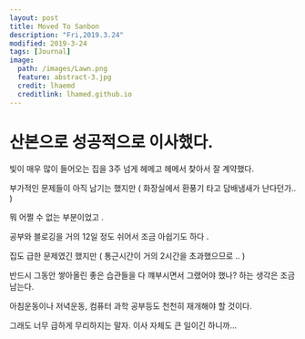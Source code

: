 ```yaml
---
layout: post
title: Moved To Sanbon
description: "Fri,2019.3.24"
modified: 2019-3-24
tags: [Journal]
image:
  path: /images/Lawn.png
  feature: abstract-3.jpg
  credit: lhaemd
  creditlink: lhamed.github.io
---
```


# 산본으로 성공적으로 이사했다. 

빛이 매우 많이 들어오는 집을 3주 넘게 헤메고 헤메서 찾아서 잘 계약했다.

부가적인 문제들이 아직 남기는 했지만 ( 화장실에서 환풍기 타고 담배냄새가 난다던가.. )

뭐 어쩔 수 없는 부분이었고 . 

공부와 블로깅을 거의 12일 정도 쉬어서 조금 아쉽기도 하다 . 

집도 급한 문제였긴 했지만 ( 통근시간이 거의 2시간을 초과했으므로 .. )

반드시 그동안 쌓아올린 좋은 습관들을 다 꺠부시면서 그랬어야 했나? 하는 생각은 조금 남는다. 

아침운동이나 저녁운동, 컴퓨터 과학 공부등도 천천히 재개해야 할 것이다. 

그래도 너무 급하게 무리하지는 말자. 이사 자체도 큰 일이긴 하니까... 


